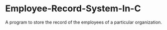 # Employee-Record-System-In-C
A program to store the record of the employees of a particular organization.
